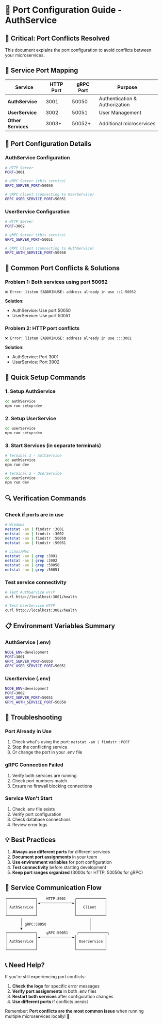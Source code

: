 # 🚀 Port Configuration Guide - AuthService

## 🚨 **Critical: Port Conflicts Resolved**

This document explains the port configuration to avoid conflicts between your microservices.

## 📍 **Service Port Mapping**

| Service            | HTTP Port | gRPC Port | Purpose                        |
| ------------------ | --------- | --------- | ------------------------------ |
| **AuthService**    | 3001      | 50050     | Authentication & Authorization |
| **UserService**    | 3002      | 50051     | User Management                |
| **Other Services** | 3003+     | 50052+    | Additional microservices       |

## 🔧 **Port Configuration Details**

### **AuthService Configuration**

```bash
# HTTP Server
PORT=3001

# gRPC Server (this service)
GRPC_SERVER_PORT=50050

# gRPC Client (connecting to UserService)
GRPC_USER_SERVICE_PORT=50051
```

### **UserService Configuration**

```bash
# HTTP Server
PORT=3002

# gRPC Server (this service)
GRPC_SERVER_PORT=50051

# gRPC Client (connecting to AuthService)
GRPC_AUTH_SERVICE_PORT=50050
```

## 🚨 **Common Port Conflicts & Solutions**

### **Problem 1: Both services using port 50052**

```
❌ Error: listen EADDRINUSE: address already in use ::1:50052
```

**Solution**:

- AuthService: Use port 50050
- UserService: Use port 50051

### **Problem 2: HTTP port conflicts**

```
❌ Error: listen EADDRINUSE: address already in use :::3001
```

**Solution**:

- AuthService: Port 3001
- UserService: Port 3002

## 🚀 **Quick Setup Commands**

### **1. Setup AuthService**

```bash
cd authService
npm run setup:dev
```

### **2. Setup UserService**

```bash
cd userService
npm run setup:dev
```

### **3. Start Services (in separate terminals)**

```bash
# Terminal 1 - AuthService
cd authService
npm run dev

# Terminal 2 - UserService
cd userService
npm run dev
```

## 🔍 **Verification Commands**

### **Check if ports are in use**

```bash
# Windows
netstat -an | findstr :3001
netstat -an | findstr :3002
netstat -an | findstr :50050
netstat -an | findstr :50051

# Linux/Mac
netstat -an | grep :3001
netstat -an | grep :3002
netstat -an | grep :50050
netstat -an | grep :50051
```

### **Test service connectivity**

```bash
# Test AuthService HTTP
curl http://localhost:3001/health

# Test UserService HTTP
curl http://localhost:3002/health
```

## 📋 **Environment Variables Summary**

### **AuthService (.env)**

```bash
NODE_ENV=development
PORT=3001
GRPC_SERVER_PORT=50050
GRPC_USER_SERVICE_PORT=50051
```

### **UserService (.env)**

```bash
NODE_ENV=development
PORT=3002
GRPC_SERVER_PORT=50051
GRPC_AUTH_SERVICE_PORT=50050
```

## 🚨 **Troubleshooting**

### **Port Already in Use**

1. Check what's using the port: `netstat -an | findstr :PORT`
2. Stop the conflicting service
3. Or change the port in your .env file

### **gRPC Connection Failed**

1. Verify both services are running
2. Check port numbers match
3. Ensure no firewall blocking connections

### **Service Won't Start**

1. Check .env file exists
2. Verify port configuration
3. Check database connections
4. Review error logs

## 💡 **Best Practices**

1. **Always use different ports** for different services
2. **Document port assignments** in your team
3. **Use environment variables** for port configuration
4. **Test connectivity** before starting development
5. **Keep port ranges organized** (3000s for HTTP, 50050s for gRPC)

## 🔗 **Service Communication Flow**

```
┌─────────────┐    HTTP:3001    ┌─────────────┐
│             │◄───────────────►│             │
│ AuthService │                 │   Client    │
│             │                 │             │
└─────────────┘                 └─────────────┘
       │                               │
       │ gRPC:50050                    │
       ▼                               │
┌─────────────┐    gRPC:50051    ┌─────────────┐
│             │◄───────────────►│             │
│ AuthService │                 │ UserService │
│             │                 │             │
└─────────────┘                 └─────────────┘
```

## 📞 **Need Help?**

If you're still experiencing port conflicts:

1. **Check the logs** for specific error messages
2. **Verify port assignments** in both .env files
3. **Restart both services** after configuration changes
4. **Use different ports** if conflicts persist

Remember: **Port conflicts are the most common issue** when running multiple microservices locally! 🎯
